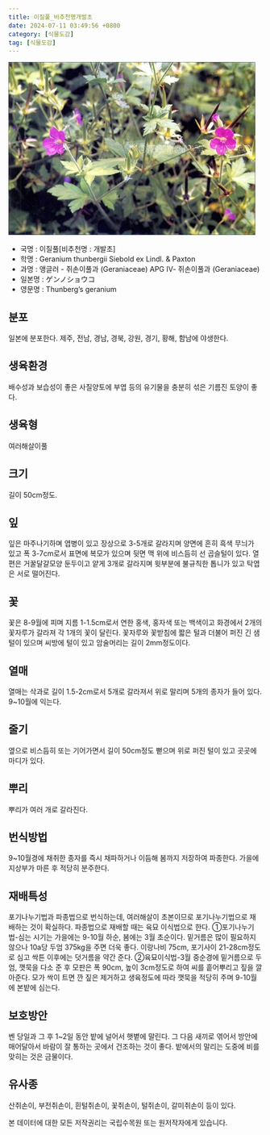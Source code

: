 ```yaml
---
title: 이질풀_비추천명개발초
date: 2024-07-11 03:49:56 +0800
category: [식물도감]
tag: [식물도감]
---
```




![이질풀[비추천명 : 개발초]](/assets/img/fileUpload/plants/basic/Geraniaceae/Geranium/6999/1_th2.JPG)
- 국명 : 이질풀[비추천명 : 개발초]
- 학명 : Geranium thunbergii Siebold ex Lindl. & Paxton
- 과명 : 앵글러 - 쥐손이풀과 (Geraniaceae) APG Ⅳ- 쥐손이풀과 (Geraniaceae)
- 일본명 : ゲンノショウコ
- 영문명 : Thunberg’s geranium


## 분포
일본에 분포한다.
제주, 전남, 경남, 경북, 강원, 경기, 황해, 함남에 야생한다.
## 생육환경
배수성과 보습성이 좋은 사질양토에 부엽 등의 유기물을 충분히 섞은 기름진 토양이 좋다.
## 생육형
여러해살이풀
## 크기
길이 50cm정도.
## 잎
잎은 마주나기하며 엽병이 있고 장상으로 3-5개로 갈라지며 양면에 흔히 흑색 무늬가 있고 폭 3-7cm로서 표면에 복모가 있으며 뒷면 맥 위에 비스듬히 선 곱슬털이 있다. 열편은 거꿀달걀모양 둔두이고 얕게 3개로 갈라지며 윗부분에 불규칙한 톱니가 있고 탁엽은 서로 떨어진다.
## 꽃
꽃은 8-9월에 피며 지름 1-1.5cm로서 연한 홍색, 홍자색 또는 백색이고 화경에서 2개의 꽃자루가 갈라져 각 1개의 꽃이 달린다. 꽃자루와 꽃받침에 짧은 털과 더불어 퍼진 긴 샘털이 있으며 씨방에 털이 있고 암술머리는 길이 2mm정도이다.
## 열매
열매는 삭과로 길이 1.5-2cm로서 5개로 갈라져서 위로 말리며 5개의 종자가 들어 있다. 9~10월에 익는다. 
## 줄기
옆으로 비스듬히 또는 기어가면서 길이 50cm정도 뻗으며 위로 퍼진 털이 있고 곳곳에 마디가 있다.
## 뿌리
뿌리가 여러 개로 갈라진다.
## 번식방법
9~10월경에 채취한 종자를 즉시 채파하거나 이듬해 봄까지 저장하여 파종한다. 가을에 지상부가 마른 후 적당히 분주한다.
## 재배특성
포기나누기법과 파종법으로 번식하는데, 여러해살이 초본이므로 포기나누기법으로 재배하는 것이 확실하다.  파종법으로 재배할 때는 육묘 이식법으로 한다. 
①포기나누기법-심는 시기는 가을에는 9-10월 하순, 봄에는 3월 초순이다. 밑거름은 많이 필요하지 않으나 10a당 두엄 375kg을 주면 더욱 좋다. 이랑나비 75cm, 포기사이 21-28cm정도로 심고 싹튼 이후에는 덧거름을 약간 준다.
②육묘이식법-3월 중순경에 밑거름으로 두엄, 깻묵을 다소 준 후 모판은 폭 90cm, 높이 3cm정도로 하여 씨를 흩어뿌리고 짚을 깔아준다.  모가 싹이 트면 깐 짚은 제거하고 생육정도에 따라 깻묵을 적당히 주며 9-10월에 본밭에 심는다.
## 보호방안
벤 당일과 그 후 1~2일 동안 밭에 널어서 햇볕에 말린다. 그 다음 새끼로 엮어서 방안에 매어달아서 바람이 잘 통하는 곳에서 건조하는 것이 좋다. 밭에서의 말리는 도중에 비를 맞히는 것은 금물이다.
## 유사종
산쥐손이, 부전쥐손이, 흰털쥐손이, 꽃쥐손이, 털쥐손이, 갈미쥐손이 등이 있다.






본 데이터에 대한 모든 저작권리는 국립수목원 또는 원저작자에게 있습니다.
